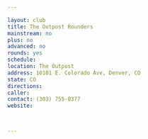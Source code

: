 ```yaml
---

layout: club
title: The Outpost Rounders
mainstream: no
plus: no
advanced: no
rounds: yes
schedule: 
location: The Outpost
address: 10101 E. Colorado Ave, Denver, CO
state: CO
directions: 
caller: 
contact: (303) 755-0377
website: 



---
```


